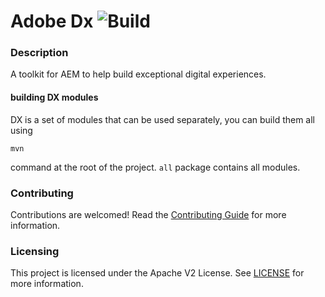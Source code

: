 # Adobe Dx ![Build](https://github.com/adobe/adobe-dx/workflows/Build/badge.svg)

### Description 

A toolkit for AEM to help build exceptional digital experiences.

#### building DX modules

DX is a set of modules that can be used separately, you can build them all using
 
```mvn```

command at the root of the project.
`all` package contains all modules.  

### Contributing

Contributions are welcomed! Read the [Contributing Guide](./.github/CONTRIBUTING.md) for more information.

### Licensing

This project is licensed under the Apache V2 License. See [LICENSE](LICENSE) for more information.

